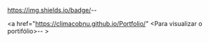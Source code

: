 https://img.shields.io/badge/<LABEL>-<MESSAGE>-<green>


<a href="https://climacobnu.github.io/Portfolio/" <Para visualizar o portifólio>-<Clique aqui>-<green> >
